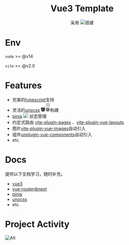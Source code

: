 <h1 align="center">Vue3 Template</h1>

<p align="center">采用
<a href="https://vitejs.dev/"><img width="30" src="https://vitejs.dev/logo.svg" /></a>搭建</p>

# Env
`node` >= @v14

`vite` >= @v2.0

# Features
- 完美的[typescript](https://www.tslang.cn/docs/home.html)支持
- 灵活的[unocss](https://github.com/antfu/unocss) <img width="30" src="https://raw.githubusercontent.com/antfu/unocss/main/playground/public/icon-gray.svg" />构建 
- [pinia](https://pinia.vuejs.org/) <img width="30" src="https://pinia.vuejs.org/logo.svg" /> 状态管理
- 约定式路由 [vite-plugin-pages](https://github.com/hannoeru/vite-plugin-pages) 、[vite-plugin-vue-layouts](https://github.com/JohnCampionJr/vite-plugin-vue-layouts)
- 图片[vite-plugin-vue-images](https://github.com/sampullman/vite-plugin-vue-images)自动引入
- 组件[unplugin-vue-components](https://github.com/antfu/unplugin-vue-components)自动引入
- etc.

# Docs
提供以下文档学习，随时补充。

- [vue3](https://staging-cn.vuejs.org/)
- [vue-router@next](https://next.router.vuejs.org/zh/)
- [pinia](https://pinia.vuejs.org/)
- [unocss](https://github.com/antfu/unocss)
- etc.

# Project Activity

![Alt](https://repobeats.axiom.co/api/embed/b4134a088513e1e7ea692a13e44a453363f70eeb.svg "Repobeats analytics image")
